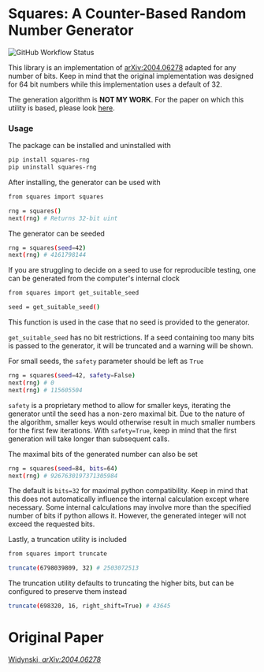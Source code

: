 # Squares: A Counter-Based Random Number Generator

![GitHub Workflow Status](https://img.shields.io/github/workflow/status/Oafish1/Squares/Build%20and%20Test?label=tests&style=plastic)

This library is an implementation of [arXiv:2004.06278](https://arxiv.org/abs/2004.06278) adapted for any number of bits.  Keep in mind that the original implementation was designed for 64 bit numbers while this implementation uses a default of 32.

The generation algorithm is **NOT MY WORK**.  For the paper on which this utility is based, please look [here](https://arxiv.org/abs/2004.06278).

### Usage

The package can be installed and uninstalled with
```bash
pip install squares-rng
pip uninstall squares-rng
```

After installing, the generator can be used with
```bash
from squares import squares

rng = squares()
next(rng) # Returns 32-bit uint
```

The generator can be seeded
```bash
rng = squares(seed=42)
next(rng) # 4161798144
```

If you are struggling to decide on a seed to use for reproducible testing, one can be generated from the computer's internal clock
```bash
from squares import get_suitable_seed

seed = get_suitable_seed()
```

This function is used in the case that no seed is provided to the generator.

`get_suitable_seed` has no bit restrictions.  If a seed containing too many bits is passed to the generator, it will be truncated and a warning will be shown.

For small seeds, the `safety` parameter should be left as `True`
```bash
rng = squares(seed=42, safety=False)
next(rng) # 0
next(rng) # 115605504
```

`safety` is a proprietary method to allow for smaller keys, iterating the generator until the seed has a non-zero maximal bit.  Due to the nature of the algorithm, smaller keys would otherwise result in much smaller numbers for the first few iterations.  With `safety=True`, keep in mind that the first generation will take longer than subsequent calls.

The maximal bits of the generated number can also be set
```bash
rng = squares(seed=84, bits=64)
next(rng) # 9267630197371305984
```

The default is `bits=32` for maximal python compatibility.  Keep in mind that this does not automatically influence the internal calculation except where necessary.  Some internal calculations may involve more than the specified number of bits if python allows it.  However, the generated integer will not exceed the requested bits.

Lastly, a truncation utility is included
```bash
from squares import truncate

truncate(6798039809, 32) # 2503072513
```

The truncation utility defaults to truncating the higher bits, but can be configured to preserve them instead
```bash
truncate(698320, 16, right_shift=True) # 43645
```

# Original Paper

[Widynski, *arXiv:2004.06278*](https://arxiv.org/abs/2004.06278)
